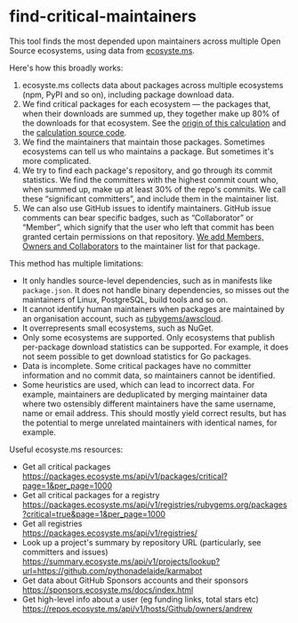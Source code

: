 <!--
© 2025 Functional Software, Inc. d/b/a Sentry
SPDX-License-Identifier: Apache-2.0
-->

# find-critical-maintainers

This tool finds the most depended upon maintainers across multiple Open Source ecosystems, using data from
[ecosyste.ms][ecosyste.ms].

Here's how this broadly works:

1. ecosyste.ms collects data about packages across multiple ecosystems (npm, PyPI and so on), including package download
   data.
2. We find critical packages for each ecosystem — the packages that, when their downloads are summed up, they together
   make up 80% of the downloads for that ecosystem. See the [origin of this calculation][calc-origin] and the
   [calculation source code][calc-code].
3. We find the maintainers that maintain those packages. Sometimes ecosystems can tell us who maintains a package. But
   sometimes it's more complicated.
4. We try to find each package's repository, and go through its commit statistics. We find the committers with the
   highest commit count who, when summed up, make up at least 30% of the repo's commits. We call these “significant
   committers”, and include them in the maintainer list.
5. We can also use GitHub issues to identify maintainers. GitHub issue comments can bear specific badges, such as
   “Collaborator” or “Member”, which signify that the user who left that commit has been granted certain permissions on
   that repository. [We add Members, Owners and Collaborators][member-assoc] to the maintainer list for that package.

This method has multiple limitations:

* It only handles source-level dependencies, such as in manifests like `package.json`. It does not handle binary
  dependencies, so misses out the maintainers of Linux, PostgreSQL, build tools and so on.
* It cannot identify human maintainers when packages are maintained by an organisation account, such as
  [rubygems/awscloud](https://rubygems.org/profiles/awscloud).
* It overrepresents small ecosystems, such as NuGet.
* Only some ecosystems are supported. Only ecosystems that publish per-package download statistics can be supported. For
  example, it does not seem possible to get download statistics for Go packages.
* Data is incomplete. Some critical packages have no committer information and no commit data, so maintainers cannot be
  identified.
* Some heuristics are used, which can lead to incorrect data. For example, maintainers are deduplicated by merging
  maintainer data where two ostensibly different maintainers have the same username, name or email address. This should
  mostly yield correct results, but has the potential to merge unrelated maintainers with identical names, for example.

Useful ecosyste.ms resources:

* Get all critical packages<br>
  https://packages.ecosyste.ms/api/v1/packages/critical?page=1&per_page=1000
* Get all critical packages for a registry<br>
  https://packages.ecosyste.ms/api/v1/registries/rubygems.org/packages?critical=true&page=1&per_page=1000
* Get all registries<br>
  https://packages.ecosyste.ms/api/v1/registries/
* Look up a project's summary by repository URL (particularly, see committers and issues)<br>
  https://summary.ecosyste.ms/api/v1/projects/lookup?url=https://github.com/pythonadelaide/karmabot
* Get data about GitHub Sponsors accounts and their sponsors<br>
  https://sponsors.ecosyste.ms/docs/index.html
* Get high-level info about a user (eg funding links, total stars etc)<br>
  https://repos.ecosyste.ms/api/v1/hosts/Github/owners/andrew

[calc-code]: https://github.com/ecosyste-ms/packages/blob/81886822f53f32b31a61d65505a62e5cb354038c/app/models/registry.rb#L415
[calc-origin]: https://github.com/chadwhitacre/openpath/issues/20#issuecomment-1929436690
[ecosyste.ms]: https://ecosyste.ms
[member-assoc]: https://github.com/ecosyste-ms/issues/blob/9678d9cba89f054f2114969f96d751c371ed0c33/app/models/issue.rb#L22
